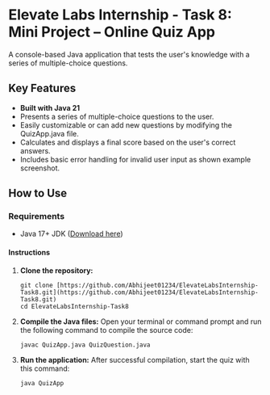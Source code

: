# Elevate Labs Internship - Task 8: Mini Project – Online Quiz App
A console-based Java application that tests the user's knowledge with a series of multiple-choice questions.

## Key Features

-  **Built with Java 21**
-  Presents a series of multiple-choice questions to the user.
-  Easily customizable or can add new questions by modifying the QuizApp.java file.
-  Calculates and displays a final score based on the user's correct answers.
-  Includes basic error handling for invalid user input as shown example screenshot.

## How to Use

### Requirements
- Java 17+ JDK ([Download here](https://www.oracle.com/java/technologies/downloads/))

#### Instructions

1. **Clone the repository:**
   ```
   git clone [https://github.com/Abhijeet01234/ElevateLabsInternship-Task8.git](https://github.com/Abhijeet01234/ElevateLabsInternship-Task8.git)
   cd ElevateLabsInternship-Task8
   ```

2. **Compile the Java files:**
   Open your terminal or command prompt and run the following command to compile the source code:
   ```
   javac QuizApp.java QuizQuestion.java
   ```

3. **Run the application:**
   After successful compilation, start the quiz with this command:
   ```
   java QuizApp
